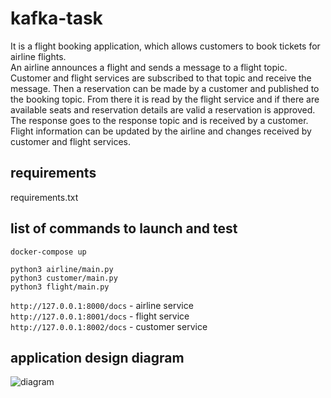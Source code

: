 # kafka-task
It is a flight booking application, which allows customers to book tickets for airline flights.   
An airline announces a flight and sends a message to a flight topic. Customer and flight services are subscribed to that topic and receive the message. Then a reservation can be made by a customer and published to the booking topic. From there it is read by the flight service and if there are available seats and reservation details are valid a reservation is approved. The response goes to the response topic and is received by a customer. Flight information can be updated by the airline and changes received by customer and flight services.  

## requirements
requirements.txt

## list of commands to launch and test

`docker-compose up`

`python3 airline/main.py`  
`python3 customer/main.py`  
`python3 flight/main.py`  

`http://127.0.0.1:8000/docs` - airline service  
`http://127.0.0.1:8001/docs` - flight service  
`http://127.0.0.1:8002/docs` - customer service   

## application design diagram
![diagram](https://user-images.githubusercontent.com/61321903/228105816-0b4b675c-3bf7-4b52-99ea-b6e44c101ff7.png)
